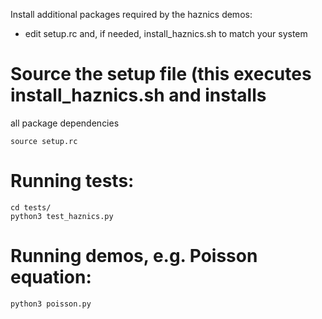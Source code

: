 Install additional packages required by the haznics demos: 
- edit setup.rc and, if needed, install_haznics.sh to match your system

# Source the setup file (this executes install_haznics.sh and installs
all package dependencies
```
source setup.rc
```

# Running tests:
```
cd tests/
python3 test_haznics.py
```

# Running demos, e.g. Poisson equation:
```
python3 poisson.py
```

